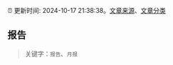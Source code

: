 :alarm_clock: 更新时间: 2024-10-17 21:38:38。[文章来源](/README.md)、[文章分类](/TAGS.md)

## 报告


> 关键字：`报告`、`月报`




